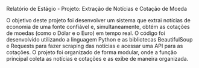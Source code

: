 Relatório de Estágio - Projeto: Extração de Notícias e Cotação de Moeda

O objetivo deste projeto foi desenvolver um sistema que extrai notícias de economia de uma fonte confiável e, simultaneamente, obtém as cotações de moedas (como o Dólar e o Euro) em tempo real. O código foi desenvolvido utilizando a linguagem Python e as bibliotecas BeautifulSoup e Requests para fazer scraping das notícias e acessar uma API para as cotações.
O projeto foi organizado de forma modular, onde a função principal coleta as notícias e cotações e as exibe de maneira organizada.



